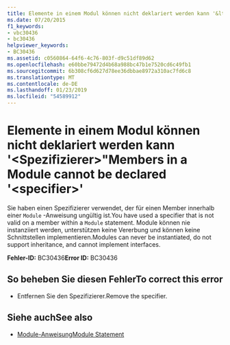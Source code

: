 ```yaml
---
title: Elemente in einem Modul können nicht deklariert werden kann '&lt;Spezifizierer&gt;"
ms.date: 07/20/2015
f1_keywords:
- vbc30436
- bc30436
helpviewer_keywords:
- BC30436
ms.assetid: c0560864-64f6-4c76-803f-d9c51df89d62
ms.openlocfilehash: e60bbe79472d4b68a988bc47b1e7520cd6c49fb1
ms.sourcegitcommit: 6b308cf6d627d78ee36dbbae8972a310ac7fd6c8
ms.translationtype: MT
ms.contentlocale: de-DE
ms.lasthandoff: 01/23/2019
ms.locfileid: "54589912"
---
```

# <a name="members-in-a-module-cannot-be-declared-ltspecifiergt"></a><span data-ttu-id="a9e47-102">Elemente in einem Modul können nicht deklariert werden kann '&lt;Spezifizierer&gt;"</span><span class="sxs-lookup"><span data-stu-id="a9e47-102">Members in a Module cannot be declared '&lt;specifier&gt;'</span></span>
<span data-ttu-id="a9e47-103">Sie haben einen Spezifizierer verwendet, der für einen Member innerhalb einer `Module` -Anweisung ungültig ist.</span><span class="sxs-lookup"><span data-stu-id="a9e47-103">You have used a specifier that is not valid on a member within a `Module` statement.</span></span> <span data-ttu-id="a9e47-104">Module können nie instanziiert werden, unterstützen keine Vererbung und können keine Schnittstellen implementieren.</span><span class="sxs-lookup"><span data-stu-id="a9e47-104">Modules can never be instantiated, do not support inheritance, and cannot implement interfaces.</span></span>  
  
 <span data-ttu-id="a9e47-105">**Fehler-ID:** BC30436</span><span class="sxs-lookup"><span data-stu-id="a9e47-105">**Error ID:** BC30436</span></span>  
  
## <a name="to-correct-this-error"></a><span data-ttu-id="a9e47-106">So beheben Sie diesen Fehler</span><span class="sxs-lookup"><span data-stu-id="a9e47-106">To correct this error</span></span>  
  
-   <span data-ttu-id="a9e47-107">Entfernen Sie den Spezifizierer.</span><span class="sxs-lookup"><span data-stu-id="a9e47-107">Remove the specifier.</span></span>  
  
## <a name="see-also"></a><span data-ttu-id="a9e47-108">Siehe auch</span><span class="sxs-lookup"><span data-stu-id="a9e47-108">See also</span></span>
- [<span data-ttu-id="a9e47-109">Module-Anweisung</span><span class="sxs-lookup"><span data-stu-id="a9e47-109">Module Statement</span></span>](../../visual-basic/language-reference/statements/module-statement.md)

